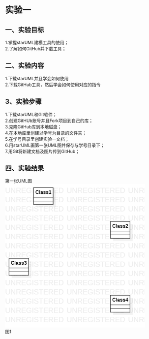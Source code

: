 # 实验一

## 一、实验目标
1.掌握starUML建模工具的使用；  
2.了解如何GitHub并下载工具； 
## 二、实验内容
1.下载starUML并且学会如何使用  
2.下载GitHub工具，然后学会如何使用对应的指令  
## 3、实验步骤   
1.下载starUML和Git软件；  
2.创建GitHUb账号并且Fork项目到自己的库；  
3.克隆GitHub库到本地磁盘；  
4.在本地库里创建以学号为目录的文件夹；    
5.在学号目录里创建实验一文档；  
6.用starUML画第一张UML图并保存与学号目录下；  
7.用Git将新建文档及图片传到GitHub；  
## 四、实验结果
第一张UML图  
![第一个UML图](./model1.png)  
图1
